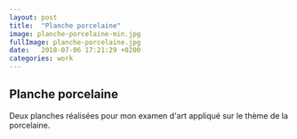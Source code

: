 ```yaml
---
layout: post
title:  "Planche porcelaine"
image: planche-porcelaine-min.jpg
fullImage: planche-porcelaine.jpg
date:   2018-07-06 17:21:29 +0200
categories: work
---
```


Planche porcelaine
----

Deux planches réalisées pour mon examen d'art appliqué sur le thème de la porcelaine.